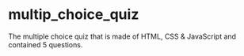 # multip_choice_quiz
The multiple choice quiz that is made of HTML, CSS &amp; JavaScript and contained 5 questions.
